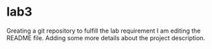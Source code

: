 # lab3
Greating a git repository to fulfill the lab requirement
I am editing the README file. Adding some more details about the project description.

